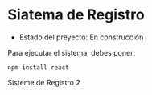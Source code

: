 <h1> Siatema de Registro</h1>

- Estado del preyecto: En construcción

Para ejecutar el sistema, debes poner:

```npm install react```

Sisteme de Registro 2
